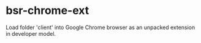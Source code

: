 # bsr-chrome-ext
Load folder 'client' into Google Chrome browser as an unpacked extension in developer model.
